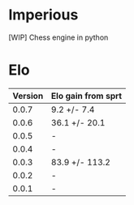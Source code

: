 # Imperious
 [WIP] Chess engine in python
# Elo
| Version  | Elo gain from sprt |
|----------|--------------------|
| 0.0.7    | 9.2 +/- 7.4        |
| 0.0.6    | 36.1 +/- 20.1      |
| 0.0.5    | -                  |
| 0.0.4    | -                  |
| 0.0.3    | 83.9 +/- 113.2     |
| 0.0.2    | -                  |
| 0.0.1    | -                  |
